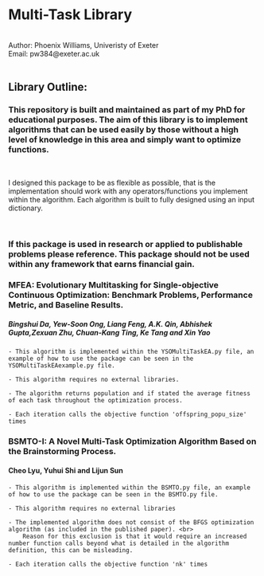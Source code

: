# Multi-Task Library

<br>
Author: Phoenix Williams, Univeristy of Exeter <br>
Email: pw384@exeter.ac.uk
<br>
<br>

## Library Outline:

### This repository is built and maintained as part of my PhD for educational purposes. The aim of this library is to implement algorithms that can be used easily by those without a high level of knowledge in this area and simply want to optimize functions. 

<br>

I designed this package to be as flexible as possible, that is the implementation should work with any operators/functions you implement within the algorithm. Each algorithm is built to fully designed using an input dictionary.

<br>

### <b>If this package is used in research or applied to publishable problems please reference. This package should not be used within any framework that earns financial gain.</b>


### MFEA: Evolutionary Multitasking for Single-objective Continuous Optimization: Benchmark Problems, Performance Metric, and Baseline Results. <br>
##### Bingshui Da, Yew-Soon Ong, Liang Feng, A.K. Qin, Abhishek Gupta,Zexuan Zhu, Chuan-Kang Ting, Ke Tang and Xin Yao

    - This algorithm is implemented within the YSOMultiTaskEA.py file, an example of how to use the package can be seen in the YSOMultiTaskEAexample.py file.

    - This algorithm requires no external libraries.

    - The algorithm returns population and if stated the average fitness of each task throughout the optimization process.

    - Each iteration calls the objective function 'offspring_popu_size' times
    


### BSMTO-I: A Novel Multi-Task Optimization Algorithm Based on the Brainstorming Process. <br>
#### Cheo Lyu, Yuhui Shi and Lijun Sun

    - This algorithm is implemented within the BSMTO.py file, an example of how to use the package can be seen in the BSMTO.py file.

    - This algorithm requires no external libraries

    - The implemented algorithm does not consist of the BFGS optimization algorithm (as included in the published paper). <br>
        Reason for this exclusion is that it would require an increased number function calls beyond what is detailed in the algorithm definition, this can be misleading.

    - Each iteration calls the objective function 'nk' times